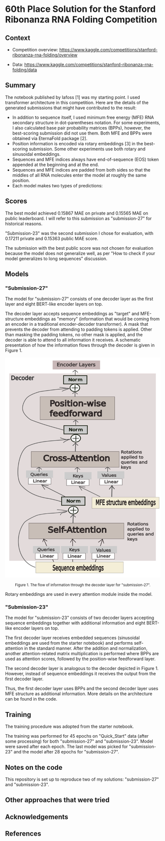 # 60th Place Solution for the Stanford Ribonanza RNA Folding Competition

## Context

* Competition overview: https://www.kaggle.com/competitions/stanford-ribonanza-rna-folding/overview

* Data: https://www.kaggle.com/competitions/stanford-ribonanza-rna-folding/data

## Summary 

The notebook published by Iafoss [1] was my starting point. 
I used transformer architecture in this competition. 
Here are the details of the generated submissions that 
might have contributed to the result:

* In addition to sequence itself, I used minimum free energy (MFE) 
RNA secondary structure 
in dot-parentheses notation. 
For some experiments, I also calculated base pair probability matrices 
(BPPs), 
however, the best-scoring submission did not use them. 
Both MFE and BPPs were obtained via EternaFold package [2].
* Position information is encoded via rotary embeddings [3] in the best-scoring 
submission. Some other experiments use both rotary and 
sinusoidal embeddings.
* Sequences and MFE indices always have end-of-sequence (EOS) token 
appended at the beginning and at the end.
* Sequences and MFE indices are padded from both sides so that 
the middles of all RNA molecules enter the model at roughly 
the same position.
* Each model makes two types of predictions: 

## Scores

The best model achieved 0.15867 MAE on private 
and 0.15565 MAE on public leaderboard. I will refer to this submission as 
"submission-27" for historical reasons.

"Submission-23" was the second submission I chose for evaluation, with 
0.17211 private and 0.15363 public MAE score.

The submission with the best public score was not chosen for evaluation 
because the model does not generalize well, as per "How to check if 
your model generalizes to long sequences" discussion.

## Models

### "Submission-27"

The model for "submission-27" consists of one decoder layer as the 
first layer
and eight BERT-like encoder layers on top. 

The decoder layer accepts 
sequence embeddings 
as "target" and MFE-structure embeddings as "memory"
(information that would be coming from an encoder in a 
traditional encoder-decoder transformer). A mask that prevents the 
decoder from attending to padding tokens is applied. Other than masking 
the padding tokens, no other mask is applied, and the decoder is able 
to attend to all information 
it receives. A schematic presentation of how the information flows through the decoder 
is given in Figure 1.

![Architecture of submission-27](images/figure_submission_27.png)

<p style="text-align: center; font-size: smaller;">
    Figure 1. The flow of information through the decoder layer for 
"submission-27".
</p>

Rotary embeddings are used in every attention module inside the model.


### "Submission-23"

The model for "submission-23" consists of two decoder layers 
accepting sequence embeddings together with additional information 
and 
eight BERT-like encoder layers on top. 

The first decoder layer
receives embedded sequences (sinusoidal embeddings are used from 
the starter notebook) and performs self-attention in the standard manner. 
After the addition and normalization, another attention-related
matrix multiplication is performed where BPPs are used as attention scores,
followed by the position-wise feedforward layer.

The second decoder layer is analogous to the decoder depicted in 
Figure 1. However, instead of sequence embeddings it receives the output 
from the first decoder layer. 

Thus, the first decoder layer uses BPPs and the second decoder layer uses 
MFE structure as additional information. More details on the architecture 
can be
found in the code.



## Training

The training procedure was adopted from the starter notebook. 

The training was performed for 45 epochs on 
"Quick_Start" data (after some processing) for both 
"submission-27" and "submission-23". 
Model were saved after each epoch. The last model was picked for 
"submission-23" and the model after 28 epochs for 
"submission-27". 


## Notes on the code

This repository is set up to reproduce two of my solutions: 
"submission-27" and "submission-23".

## Other approaches that were tried



## Acknowledgements


## References










